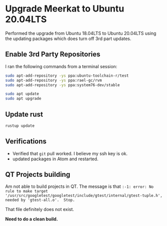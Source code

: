 # Upgrade Meerkat to Ubuntu 20.04LTS

Performed the upgrade from Ubuntu 18.04LTS to Ubuntu 20.04LTS using the
updating packages which does turn off 3rd part updates.

## Enable 3rd Party Repositories

I ran the following commands from a terminal session:
```bash
sudo apt-add-repository -ys ppa:ubuntu-toolchain-r/test
sudo apt-add-repository -ys ppa:rael-gc/rvm
sudo apt-add-repository -ys ppa:system76-dev/stable

sudo apt update
sudo apt upgrade
```

## Update rust

```bash
rustup update
```

## Verifications

* Verified that `git` pull worked. I believe my ssh key is ok.
* updated packages in Atom and restarted.

## QT Projects building

Am not able to build projects in QT. The message is that
`:-1: error: No rule to make target '/usr/src/googletest/googletest/include/gtest/internal/gtest-tuple.h', needed by 'gtest-all.o'.  Stop.`

That file definitely does not exist.

**Need to do a clean build.**
